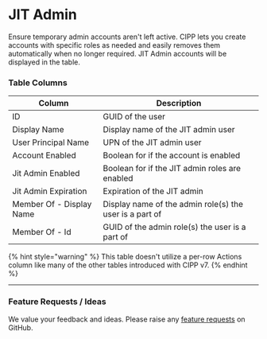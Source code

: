 # JIT Admin

Ensure temporary admin accounts aren't left active. CIPP lets you create accounts with specific roles as needed and easily removes them automatically when no longer required. JIT Admin accounts will be displayed in the table.

### Table Columns

| Column                   | Description                                             |
| ------------------------ | ------------------------------------------------------- |
| ID                       | GUID of the user                                        |
| Display Name             | Display name of the JIT admin user                      |
| User Principal Name      | UPN of the JIT admin user                               |
| Account Enabled          | Boolean for if the account is enabled                   |
| Jit Admin Enabled        | Boolean for if the JIT admin roles are enabled          |
| Jit Admin Expiration     | Expiration of the JIT admin                             |
| Member Of - Display Name | Display name of the admin role(s) the user is a part of |
| Member Of - Id           | GUID of the admin role(s) the user is a part of         |

{% hint style="warning" %}
This table doesn't utilize a per-row Actions column like many of the other tables introduced with CIPP v7.
{% endhint %}

***

### Feature Requests / Ideas

We value your feedback and ideas. Please raise any [feature requests](https://github.com/KelvinTegelaar/CIPP/issues/new?assignees=\&labels=enhancement%2Cno-priority\&projects=\&template=feature.yml\&title=%5BFeature+Request%5D%3A+) on GitHub.
